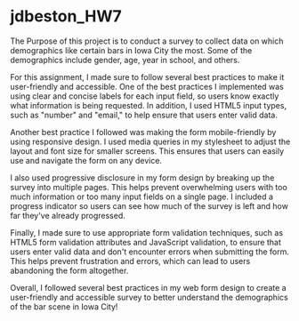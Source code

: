 # jdbeston_HW7
The Purpose of this project is to conduct a survey to collect data on which demographics like certain bars in Iowa City the most. Some of the demographics include gender, age, year in school, and others.

For this assignment, I made sure to follow several best practices to make it user-friendly and accessible. One of the best practices I implemented was using clear and concise labels for each input field, so users know exactly what information is being requested. In addition, I used HTML5 input types, such as "number" and "email," to help ensure that users enter valid data.

Another best practice I followed was making the form mobile-friendly by using responsive design. I used media queries in my stylesheet to adjust the layout and font size for smaller screens. This ensures that users can easily use and navigate the form on any device.

I also used progressive disclosure in my form design by breaking up the survey into multiple pages. This helps prevent overwhelming users with too much information or too many input fields on a single page. I included a progress indicator so users can see how much of the survey is left and how far they've already progressed.

Finally, I made sure to use appropriate form validation techniques, such as HTML5 form validation attributes and JavaScript validation, to ensure that users enter valid data and don't encounter errors when submitting the form. This helps prevent frustration and errors, which can lead to users abandoning the form altogether.

Overall, I followed several best practices in my web form design to create a user-friendly and accessible survey to better understand the demographics of the bar scene in Iowa City!




